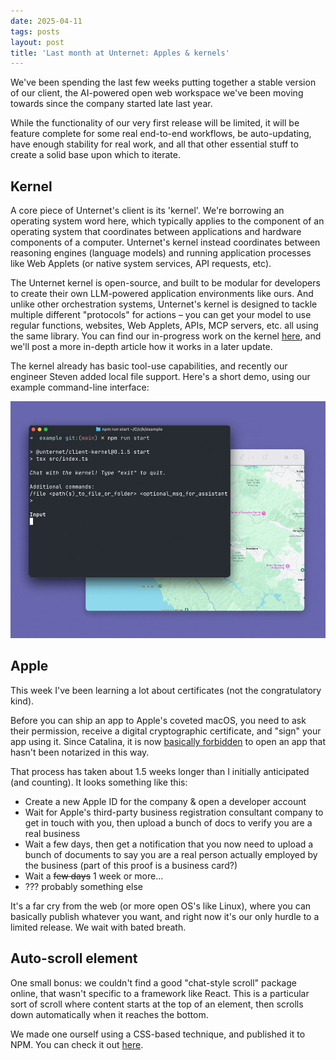 ```yaml
---
date: 2025-04-11
tags: posts
layout: post
title: 'Last month at Unternet: Apples & kernels'
---
```


We've been spending the last few weeks putting together a stable version of our client, the AI-powered open web workspace we've been moving towards since the company started late last year.

While the functionality of our very first release will be limited, it will be feature complete for some real end-to-end workflows, be auto-updating, have enough stability for real work, and all that other essential stuff to create a solid base upon which to iterate.

## Kernel

A core piece of Unternet's client is its 'kernel'. We're borrowing an operating system word here, which typically applies to the component of an operating system that coordinates between applications and hardware components of a computer. Unternet's kernel instead coordinates between reasoning engines (language models) and running application processes like Web Applets (or native system services, API requests, etc).

The Unternet kernel is open-source, and built to be modular for developers to create their own LLM-powered application environments like ours. And unlike other orchestration systems, Unternet's kernel is designed to tackle multiple different "protocols" for actions – you can get your model to use regular functions, websites, Web Applets, APIs, MCP servers, etc. all using the same library. You can find our in-progress work on the kernel [here](https://github.com/unternet-co/client/tree/main/kernel), and we'll post a more in-depth article how it works in a later update.

The kernel already has basic tool-use capabilities, and recently our engineer Steven added local file support. Here's a short demo, using our example command-line interface:

![](/assets/blog/2025-04-kernel-camp-demo.gif)

## Apple

This week I've been learning a lot about certificates (not the congratulatory kind).

Before you can ship an app to Apple's coveted macOS, you need to ask their permission, receive a digital cryptographic certificate, and "sign" your app using it. Since Catalina, it is now [basically forbidden](https://support.apple.com/en-us/102445) to open an app that hasn't been notarized in this way.

That process has taken about 1.5 weeks longer than I initially anticipated (and counting). It looks something like this:

- Create a new Apple ID for the company & open a developer account
- Wait for Apple's third-party business registration consultant company to get in touch with you, then upload a bunch of docs to verify you are a real business
- Wait a few days, then get a notification that you now need to upload a bunch of documents to say you are a real person actually employed by the business (part of this proof is a business card?)
- Wait a ~~few days~~ 1 week or more...
- ??? probably something else

It's a far cry from the web (or more open OS's like Linux), where you can basically publish whatever you want, and right now it's our only hurdle to a limited release. We wait with bated breath.

## Auto-scroll element

One small bonus: we couldn't find a good "chat-style scroll" package online, that wasn't specific to a framework like React. This is a particular sort of scroll where content starts at the top of an element, then scrolls down automatically when it reaches the bottom.

We made one ourself using a CSS-based technique, and published it to NPM. You can check it out [here](https://github.com/unternet-co/auto-scroll/).

